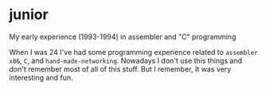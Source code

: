 # junior

My early experience (1993-1994) in assembler and "C" programming

When I was 24 I've had some programming experience related to `assembler x86`, `C`, and `hand-made-networking`.
Nowadays I don't use this things and don't remember most of all of this stuff. But I remember, It was very interesting and fun.
